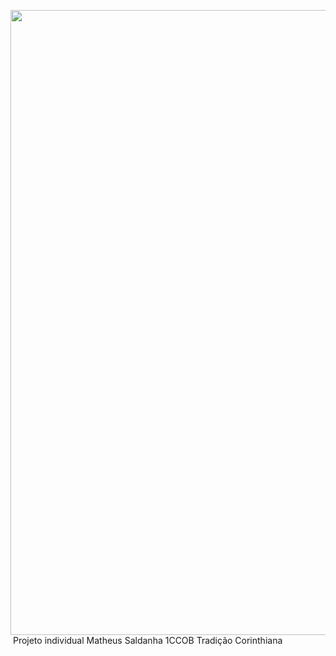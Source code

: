 <img src="https://i.pinimg.com/originals/93/5e/4a/935e4aea310e635d9cc7831b743cc9ff.jpg" width='1000px'> <img>
Projeto individual Matheus Saldanha 1CCOB
Tradição Corinthiana
